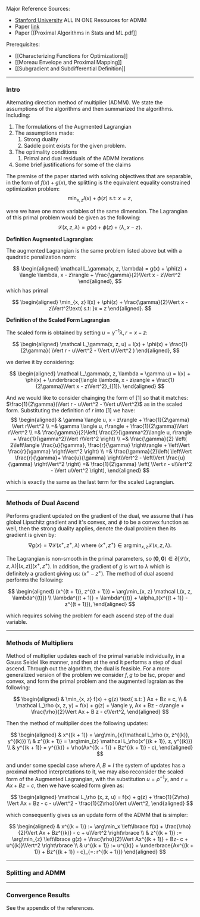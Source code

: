 Major Reference Sources: 
* [Stanford University](https://stanford.edu/~boyd/admm.html) ALL IN ONE Resources for ADMM 
* Paper [link](https://stanford.edu/~boyd/papers/pdf/admm_distr_stats.pdf)
* Paper [[Proximal Algorithms in Stats and ML.pdf]]

Prerequisites: 
* [[Characterizing Functions for Optimizations]]
* [[Moreau Envelope and Proximal Mapping]]
* [[Subgradient and Subdifferential Definition]]

---
### **Intro**
Alternating direction method of multiplier (ADMM). We state the assumptions of the algorithms and then summarized the algorithms. Including: 

1. The formulations of the Augmented Lagrangian
2. The assumptions made: 
	1. Strong duality 
	2. Saddle point exists for the given problem. 
3. The optimality conditions 
	1. Primal and dual residuals of the ADMM iterations
4. Some brief justifications for some of the claims

The premise of the paper started with solving objectives that are separable, in the form of $f(x) + g(x)$, the splitting is the equivalent equality constrained optimization problem: 
$$
\min_{x, z} l(x) + \phi(z) \text{ s.t: }x = z,
$$

were we have one more variables of the same dimension. The Lagrangian of this primal problem would be given as the following: 
$$
\mathcal{L}(x, z, \lambda) = g(x) + \phi(z) + \langle \lambda, x - z\rangle. 
$$

**Definition Augmented Lagrangian**: 

The augmented Lagrangian is the same problem listed above but with a quadratic penalization norm: 

$$
\begin{aligned}
    \mathcal L_\gamma(x, z, \lambda) = 
    g(x) + \phi(z) + \langle \lambda, x - z\rangle + \frac{\gamma}{2}\Vert x - z\Vert^2
\end{aligned}, 
$$
which has primal

$$
\begin{aligned}
    \min_{x, z} l(x) + \phi(z) + \frac{\gamma}{2}\Vert x - z\Vert^2\text{ s.t: }x = z
\end{aligned}. 
$$

**Definition of the Scaled Form Lagrangian**

The scaled form is obtained by setting $u = \gamma^{-1}\lambda, r = x - z$: 

$$
\begin{aligned}
    \mathcal L_\gamma(x, z, u) = l(x) + \phi(x) + \frac{1}{2\gamma}(
        \Vert r - u\Vert^2 - \Vert u\Vert^2
    )
\end{aligned}, 
$$

we derive it by considering: 

$$
\begin{aligned}
    \mathcal L_\gamma(x, z, \lambda = \gamma u) = l(x) + \phi(x) + 
    \underbrace{\langle \lambda, x - z\rangle + \frac{1}{2\gamma}\Vert x - z\Vert^2}_{[1]}. 
\end{aligned}
$$

And we would like to consider chainging the form of \[1\] so that it matches: $\frac{1}{2\gamma}(\Vert r - u\Vert^2 - \Vert u\Vert^2)$ as in the scaled form. Substituting the definition of $r$ into \[1\] we have: 
$$
\begin{aligned}
    & \gamma \langle u, x - z\rangle + \frac{1}{2\gamma} \Vert r\Vert^2
    \\
    =& 
    \gamma \langle u, r\rangle  + \frac{1}{2\gamma}\Vert r\Vert^2
    \\
    =& \frac{\gamma}{2}\left(
        \frac{2}{\gamma^2}\langle u, r\rangle + 
        \frac{1}{\gamma^2}\Vert r\Vert^2
    \right)
    \\
    =& 
    \frac{\gamma}{2}
    \left(
        2\left\langle \frac{u}{\gamma}, \frac{r}{\gamma} \right\rangle + 
        \left\Vert
             \frac{r}{\gamma} 
        \right\Vert^2
    \right)
    \\
    =& 
    \frac{\gamma}{2}\left(
        \left\Vert
            \frac{r}{\gamma}+ \frac{u}{\gamma}
        \right\Vert^2 - \left\Vert
            \frac{u}{\gamma}
        \right\Vert^2
    \right)
    =& \frac{1}{2\gamma} \left(
        \Vert r - u\Vert^2 - \Vert u\Vert^2
    \right), 
\end{aligned}
$$

which is exactly the same as the last term for the scaled Lagrangian. 


---
### **Methods of Dual Ascend**
Performs gradient updated on the gradient of the dual, we assume that $l$ has global Lipschitz gradient and it's convex, and $\phi$ to be a convex function as well, then the strong duality applies, denote the dual problem then its gradient is given by: 
$$
    \nabla g(x) = \nabla \mathcal L(x^+, z^+, \lambda) \text{ where } (x^+, z^+)\in \arg\min_{x, z} \mathcal L(x, z, \lambda). 
$$

The Lagrangian is non-smooth in the primal parameters, so $(\mathbf 0, \mathbf 0)\in \partial [\mathcal L (x, z,\lambda)|(x, z)](x^+, z^+)$. In addition, the gradient of $g$ is wrt to $\lambda$ which is definitely a gradient giving us: $(x^+ - z^+)$. The method of dual ascend performs the following: 

$$
\begin{aligned}
    (x^{(t + 1)}, z^{(t + 1)}) = \arg\min_{x, z} \mathcal L(x, z, \lambda^{(t)})
    \\
    \lambda^{(t + 1)} = \lambda^{(t)} + \alpha_t(x^{(t + 1)} - z^{(t + 1)}), 
\end{aligned}
$$

which requires solving the problem for each ascend step of the dual variable. 


---
### **Methods of Multipliers**

Method of multiplier updates each of the primal variable individually, in a Gauss Seidel like manner, and then at the end it performs a step of dual ascend. Through out the algorithm, the dual is feasible. For a more generalized version of the problem we consider $f, g$ to be lsc, proper and convex, and form the primal problem and the augmented lagraian as the following: 

$$
\begin{aligned}
    & \min_{x, z} f(x) + g(z) \text{ s.t: } Ax + Bz = c,
    \\
    & \mathcal L_\rho (x, z, y) = 
    f(x) + g(z) + \langle y, Ax + Bz - c\rangle + \frac{\rho}{2}\Vert Ax + B z - c\Vert^2,
\end{aligned}
$$

Then the method of multiplier does the following updates: 

$$
\begin{aligned}
    & x^{(k + 1)} = 
    \arg\min_{x}\mathcal L_\rho (x, z^{(k)}, y^{(k)})
    \\
    & z^{(k + 1)} = 
    \arg\min_{z} \mathcal L_\rho(x^{(k + 1)}, z, y^{(k)})
    \\
    & y^{(k + 1)} =
    y^{(k)} + \rho(Ax^{(k + 1)} + Bz^{(k + 1)} - c), 
\end{aligned}
$$

and under some special case where $A, B = I$ the system of updates has a proximal method interpretations to it, we may also reconsider the scaled form of the Augmented Lagrangian, with the substitution $u = \rho^{-1}y$, and $r = Ax + Bz - c$, then we have scaled form given as: 

$$
\begin{aligned}
    \mathcal L_\rho (x, z, u) = f(x) + g(z) + \frac{1}{2\rho}
    \Vert Ax + Bz - c - u\Vert^2 - \frac{1}{2\rho}\Vert u\Vert^2, 
\end{aligned}
$$

which consequently gives us an update form of the ADMM that is simpler: 

$$
\begin{aligned}
    & x^{(k + 1)} := \arg\min_x \left\lbrace
        f(x) + \frac{\rho}{2}\Vert Ax + Bz^{(k)} - c + u\Vert^2
    \right\rbrace
    \\
    & z^{(k + 1)} := \arg\min_{z} \left\lbrace
        g(z) + \frac{\rho}{2}\Vert Ax^{(k + 1)} + Bz- c + u^{(k)}\Vert^2
    \right\rbrace
    \\
    & u^{(k + 1)} := u^{(k)} + \underbrace{Ax^{(k + 1)} + Bz^{(k + 1)} - c}_{=: r^{(k + 1)}}
\end{aligned}
$$

---
### **Splitting and ADMM**




---
### **Convergence Results**

See the appendix of the references. 





